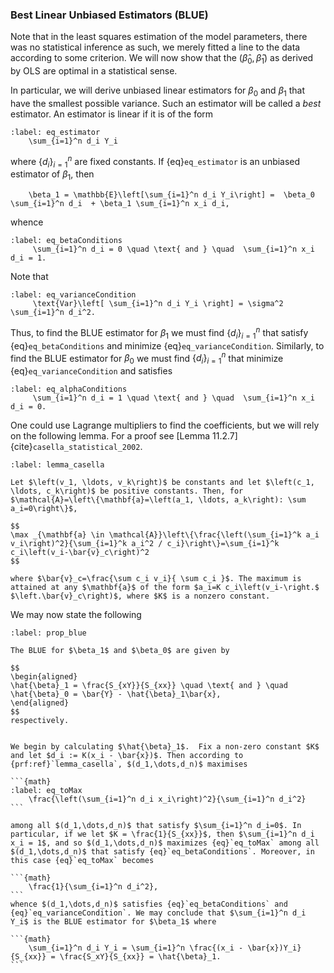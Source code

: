 ### Best Linear Unbiased Estimators (BLUE)

Note that in the least squares estimation of the model parameters, there was no statistical inference as such, we merely fitted a line to the data according to some criterion. We will now show that the $(\hat{\beta}_0,\hat{\beta}_1)$ as derived by OLS are optimal in a statistical sense. 

In particular, we will derive unbiased linear estimators for $\beta_0$ and $\beta_1$ that have the smallest possible variance. Such an estimator will be called a *best* estimator. An estimator is linear if it is of the form

````{math}
:label: eq_estimator
    \sum_{i=1}^n d_i Y_i
````
where $\{d_i\}_{i=1}^n$ are fixed constants. If {eq}`eq_estimator` is an unbiased estimator of $\beta_1$, then 
````{math}
    \beta_1 = \mathbb{E}\left[\sum_{i=1}^n d_i Y_i\right] =  \beta_0  \sum_{i=1}^n d_i  + \beta_1 \sum_{i=1}^n x_i d_i,
````
whence 
````{math}
:label: eq_betaConditions
     \sum_{i=1}^n d_i = 0 \quad \text{ and } \quad  \sum_{i=1}^n x_i d_i = 1.
````
Note that 
````{math}
:label: eq_varianceCondition
     \text{Var}\left[ \sum_{i=1}^n d_i Y_i \right] = \sigma^2 \sum_{i=1}^n d_i^2.
````
Thus, to find the BLUE estimator for $\beta_1$ we must find $\{d_i\}_{i=1}^n$ that satisfy {eq}`eq_betaConditions` and minimize {eq}`eq_varianceCondition`. Similarly, to find the BLUE estimator for $\beta_0$ we must find $\{d_i\}_{i=1}^n$ that minimize {eq}`eq_varianceCondition` and satisfies

````{math}
:label: eq_alphaConditions
     \sum_{i=1}^n d_i = 1 \quad \text{ and } \quad  \sum_{i=1}^n x_i d_i = 0.
````

One could use Lagrange multipliers to find the coefficients, but we will rely on the following lemma.  For a proof see [Lemma 11.2.7]{cite}`casella_statistical_2002`.

````{prf:lemma}
:label: lemma_casella

Let $\left(v_1, \ldots, v_k\right)$ be constants and let $\left(c_1, \ldots, c_k\right)$ be positive constants. Then, for $\mathcal{A}=\left\{\mathbf{a}=\left(a_1, \ldots, a_k\right): \sum a_i=0\right\}$,

$$
\max _{\mathbf{a} \in \mathcal{A}}\left\{\frac{\left(\sum_{i=1}^k a_i v_i\right)^2}{\sum_{i=1}^k a_i^2 / c_i}\right\}=\sum_{i=1}^k c_i\left(v_i-\bar{v}_c\right)^2
$$

where $\bar{v}_c=\frac{\sum c_i v_i}{ \sum c_i }$. The maximum is attained at any $\mathbf{a}$ of the form $a_i=K c_i\left(v_i-\right.$ $\left.\bar{v}_c\right)$, where $K$ is a nonzero constant.
````
We may now state the following

````{prf:proposition}
:label: prop_blue 

The BLUE for $\beta_1$ and $\beta_0$ are given by 

$$
\begin{aligned}
\hat{\beta}_1 = \frac{S_{xY}}{S_{xx}} \quad \text{ and } \quad \hat{\beta}_0 = \bar{Y} - \hat{\beta}_1\bar{x},
\end{aligned}
$$
respectively.
````

````{prf:proof}

We begin by calculating $\hat{\beta}_1$.  Fix a non-zero constant $K$ and let $d_i := K(x_i - \bar{x})$. Then according to {prf:ref}`lemma_casella`, $(d_1,\dots,d_n)$ maximises 

```{math}
:label: eq_toMax
    \frac{\left(\sum_{i=1}^n d_i x_i\right)^2}{\sum_{i=1}^n d_i^2}
```

among all $(d_1,\dots,d_n)$ that satisfy $\sum_{i=1}^n d_i=0$. In particular, if we let $K = \frac{1}{S_{xx}}$, then $\sum_{i=1}^n d_i x_i = 1$, and so $(d_1,\dots,d_n)$ maximizes {eq}`eq_toMax` among all $(d_1,\dots,d_n)$ that satisfy {eq}`eq_betaConditions`. Moreover, in this case {eq}`eq_toMax` becomes

```{math}
    \frac{1}{\sum_{i=1}^n d_i^2},
```
whence $(d_1,\dots,d_n)$ satisfies {eq}`eq_betaConditions` and {eq}`eq_varianceCondition`. We may conclude that $\sum_{i=1}^n d_i Y_i$ is the BLUE estimator for $\beta_1$ where

```{math}
    \sum_{i=1}^n d_i Y_i = \sum_{i=1}^n \frac{(x_i - \bar{x})Y_i}{S_{xx}} = \frac{S_xY}{S_{xx}} = \hat{\beta}_1.
```

````